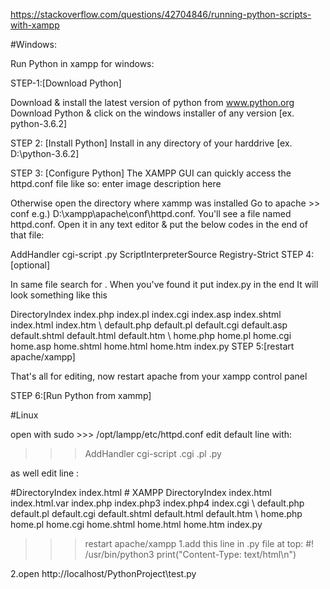 https://stackoverflow.com/questions/42704846/running-python-scripts-with-xampp

#Windows:


Run Python in xampp for windows:

STEP-1:[Download Python]

Download & install the latest version of python from www.python.org Download Python & click on the windows installer of any version [ex. python-3.6.2]

STEP 2: [Install Python] Install in any directory of your harddrive [ex. D:\python-3.6.2]

STEP 3: [Configure Python] The XAMPP GUI can quickly access the httpd.conf file like so: enter image description here

Otherwise open the directory where xammp was installed Go to apache >> conf e.g.) D:\xampp\apache\conf\httpd.conf. You'll see a file named httpd.conf. Open it in any text editor & put the below codes in the end of that file:

AddHandler cgi-script .py
ScriptInterpreterSource Registry-Strict
STEP 4:[optional]

In same file search for <IfModule dir_module>. When you've found it put index.py in the end It will look something like this

<IfModule dir_module>
    DirectoryIndex index.php index.pl index.cgi index.asp index.shtml index.html index.htm \
    default.php default.pl default.cgi default.asp default.shtml default.html default.htm \
    home.php home.pl home.cgi home.asp home.shtml home.html home.htm index.py
</IfModule>
STEP 5:[restart apache/xampp]

That's all for editing, now restart apache from your xampp control panel

STEP 6:[Run Python from xammp]

#Linux

open with sudo >>> /opt/lampp/etc/httpd.conf
edit default line with:
>>> AddHandler cgi-script .cgi .pl .py

as well edit line :
>>> 
<IfModule dir_module>
    #DirectoryIndex index.html
    # XAMPP
    DirectoryIndex index.html index.html.var index.php index.php3 index.php4 index.cgi \
    default.php default.pl default.cgi default.shtml default.html default.htm \
    home.php home.pl home.cgi home.shtml home.html home.htm index.py

</IfModule>


>>>restart apache/xampp
1.add this line in .py file at top:
>>>#! /usr/bin/python3
>>>print("Content-Type: text/html\n")


2.open http://localhost/PythonProject\test.py




